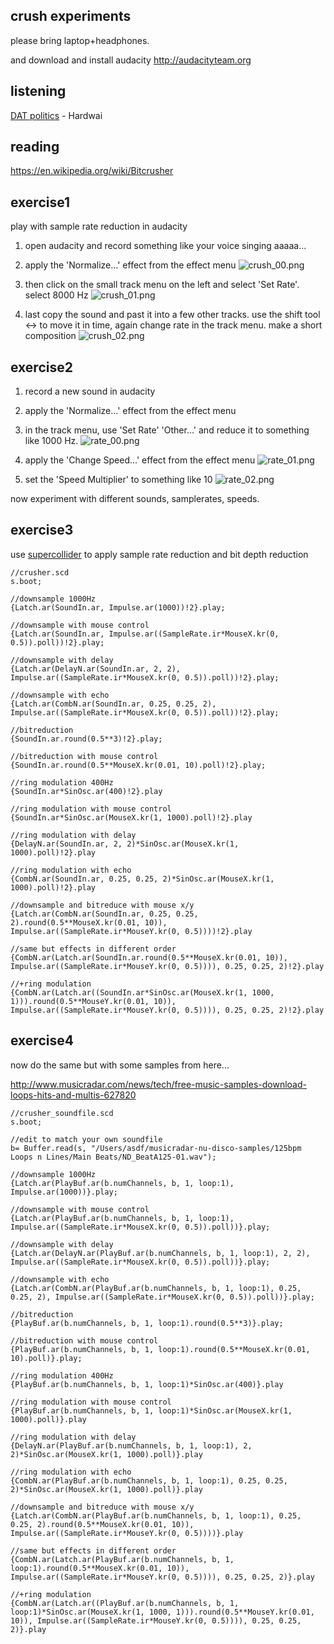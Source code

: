 crush experiments
--

please bring laptop+headphones.

and download and install audacity <http://audacityteam.org>

listening
--

[DAT politics](http://www.datpolitics.com) - Hardwai

reading
--

<https://en.wikipedia.org/wiki/Bitcrusher>

exercise1
--

play with sample rate reduction in audacity

1. open audacity and record something like your voice singing aaaaa...

2. apply the 'Normalize...' effect from the effect menu
![crush_00.png](crush_00.png?raw=true "crush_00.png")

3. then click on the small track menu on the left and select 'Set Rate'. select 8000 Hz
![crush_01.png](crush_01.png?raw=true "crush_01.png")

4. last copy the sound and past it into a few other tracks. use the shift tool <-> to move it in time, again change rate in the track menu. make a short composition
![crush_02.png](crush_02.png?raw=true "crush_02.png")

exercise2
--

1. record a new sound in audacity

2. apply the 'Normalize...' effect from the effect menu

3. in the track menu, use 'Set Rate' 'Other...' and reduce it to something like 1000 Hz.
![rate_00.png](rate_00.png?raw=true "rate_00.png")

4. apply the 'Change Speed...' effect from the effect menu
![rate_01.png](rate_01.png?raw=true "rate_01.png")

5. set the 'Speed Multiplier' to something like 10
![rate_02.png](rate_02.png?raw=true "rate_02.png")

now experiment with different sounds, samplerates, speeds.

exercise3
--

use [supercollider](http://supercollider.github.io/download.html) to apply sample rate reduction and bit depth reduction

```
//crusher.scd
s.boot;

//downsample 1000Hz
{Latch.ar(SoundIn.ar, Impulse.ar(1000))!2}.play;

//downsample with mouse control
{Latch.ar(SoundIn.ar, Impulse.ar((SampleRate.ir*MouseX.kr(0, 0.5)).poll))!2}.play;

//downsample with delay
{Latch.ar(DelayN.ar(SoundIn.ar, 2, 2), Impulse.ar((SampleRate.ir*MouseX.kr(0, 0.5)).poll))!2}.play;

//downsample with echo
{Latch.ar(CombN.ar(SoundIn.ar, 0.25, 0.25, 2), Impulse.ar((SampleRate.ir*MouseX.kr(0, 0.5)).poll))!2}.play;

//bitreduction
{SoundIn.ar.round(0.5**3)!2}.play;

//bitreduction with mouse control
{SoundIn.ar.round(0.5**MouseX.kr(0.01, 10).poll)!2}.play;

//ring modulation 400Hz
{SoundIn.ar*SinOsc.ar(400)!2}.play

//ring modulation with mouse control
{SoundIn.ar*SinOsc.ar(MouseX.kr(1, 1000).poll)!2}.play

//ring modulation with delay
{DelayN.ar(SoundIn.ar, 2, 2)*SinOsc.ar(MouseX.kr(1, 1000).poll)!2}.play

//ring modulation with echo
{CombN.ar(SoundIn.ar, 0.25, 0.25, 2)*SinOsc.ar(MouseX.kr(1, 1000).poll)!2}.play

//downsample and bitreduce with mouse x/y
{Latch.ar(CombN.ar(SoundIn.ar, 0.25, 0.25, 2).round(0.5**MouseX.kr(0.01, 10)), Impulse.ar((SampleRate.ir*MouseY.kr(0, 0.5))))!2}.play

//same but effects in different order
{CombN.ar(Latch.ar(SoundIn.ar.round(0.5**MouseX.kr(0.01, 10)), Impulse.ar((SampleRate.ir*MouseY.kr(0, 0.5)))), 0.25, 0.25, 2)!2}.play

//+ring modulation
{CombN.ar(Latch.ar((SoundIn.ar*SinOsc.ar(MouseX.kr(1, 1000, 1))).round(0.5**MouseY.kr(0.01, 10)), Impulse.ar((SampleRate.ir*MouseY.kr(0, 0.5)))), 0.25, 0.25, 2)!2}.play
```

exercise4
--

now do the same but with some samples from here...

<http://www.musicradar.com/news/tech/free-music-samples-download-loops-hits-and-multis-627820>

```
//crusher_soundfile.scd
s.boot;

//edit to match your own soundfile
b= Buffer.read(s, "/Users/asdf/musicradar-nu-disco-samples/125bpm Loops n Lines/Main Beats/ND_BeatA125-01.wav");

//downsample 1000Hz
{Latch.ar(PlayBuf.ar(b.numChannels, b, 1, loop:1), Impulse.ar(1000))}.play;

//downsample with mouse control
{Latch.ar(PlayBuf.ar(b.numChannels, b, 1, loop:1), Impulse.ar((SampleRate.ir*MouseX.kr(0, 0.5)).poll))}.play;

//downsample with delay
{Latch.ar(DelayN.ar(PlayBuf.ar(b.numChannels, b, 1, loop:1), 2, 2), Impulse.ar((SampleRate.ir*MouseX.kr(0, 0.5)).poll))}.play;

//downsample with echo
{Latch.ar(CombN.ar(PlayBuf.ar(b.numChannels, b, 1, loop:1), 0.25, 0.25, 2), Impulse.ar((SampleRate.ir*MouseX.kr(0, 0.5)).poll))}.play;

//bitreduction
{PlayBuf.ar(b.numChannels, b, 1, loop:1).round(0.5**3)}.play;

//bitreduction with mouse control
{PlayBuf.ar(b.numChannels, b, 1, loop:1).round(0.5**MouseX.kr(0.01, 10).poll)}.play;

//ring modulation 400Hz
{PlayBuf.ar(b.numChannels, b, 1, loop:1)*SinOsc.ar(400)}.play

//ring modulation with mouse control
{PlayBuf.ar(b.numChannels, b, 1, loop:1)*SinOsc.ar(MouseX.kr(1, 1000).poll)}.play

//ring modulation with delay
{DelayN.ar(PlayBuf.ar(b.numChannels, b, 1, loop:1), 2, 2)*SinOsc.ar(MouseX.kr(1, 1000).poll)}.play

//ring modulation with echo
{CombN.ar(PlayBuf.ar(b.numChannels, b, 1, loop:1), 0.25, 0.25, 2)*SinOsc.ar(MouseX.kr(1, 1000).poll)}.play

//downsample and bitreduce with mouse x/y
{Latch.ar(CombN.ar(PlayBuf.ar(b.numChannels, b, 1, loop:1), 0.25, 0.25, 2).round(0.5**MouseX.kr(0.01, 10)), Impulse.ar((SampleRate.ir*MouseY.kr(0, 0.5))))}.play

//same but effects in different order
{CombN.ar(Latch.ar(PlayBuf.ar(b.numChannels, b, 1, loop:1).round(0.5**MouseX.kr(0.01, 10)), Impulse.ar((SampleRate.ir*MouseY.kr(0, 0.5)))), 0.25, 0.25, 2)}.play

//+ring modulation
{CombN.ar(Latch.ar((PlayBuf.ar(b.numChannels, b, 1, loop:1)*SinOsc.ar(MouseX.kr(1, 1000, 1))).round(0.5**MouseY.kr(0.01, 10)), Impulse.ar((SampleRate.ir*MouseY.kr(0, 0.5)))), 0.25, 0.25, 2)}.play
```
